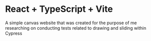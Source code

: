 # React + TypeScript + Vite

A simple canvas website that was created for the purpose of me researching on conducting tests related to drawing and sliding within Cypress
